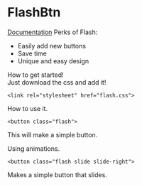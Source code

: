 # FlashBtn
<a href="http://dilionsmith.me/flashbuttons">Documentation</a>
Perks of Flash:

 * Easily add new buttons
 * Save time
 * Unique and easy design

How to get started! <br>
Just download the css and add it!
```
<link rel="stylesheet" href="flash.css">
```
How to use it.
```
<button class="flash">
```
This will make a simple button.

Using animations.

```
<button class="flash slide slide-right">
```
Makes a simple button that slides.
